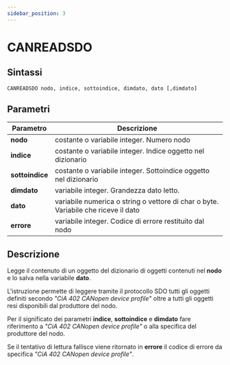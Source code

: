 ```yaml
---
sidebar_position: 3
---
```


# CANREADSDO

## Sintassi

  ```
CANREADSDO nodo, indice, sottoindice, dimdato, dato [,dimdato]
  ```

## Parametri
|Parametro                 | Descrizione                                                                           |                
|--------------------------|---------------------------------------------------------------------------------------|
| **nodo**                 | costante o variabile integer. Numero nodo                                             |        
| **indice**               | costante o variabile integer. Indice oggetto nel dizionario                           |        
| **sottoindice**          | costante o variabile integer. Sottoindice oggetto nel dizionario                      |        
| **dimdato**              | variabile integer. Grandezza dato letto.                                              |        
| **dato**                 | variabile numerica o string o vettore di char o byte. Variabile che riceve il dato    |        
| **errore**               | variabile integer. Codice di errore restituito dal nodo                               |        
 
## Descrizione
Legge il contenuto di un oggetto del dizionario di oggetti contenuti nel **nodo** e lo salva nella variabile **dato**. 

L'istruzione permette di leggere tramite il protocollo SDO tutti gli oggetti definiti secondo _"CiA 402 CANopen device profile"_ oltre a tutti gli oggetti resi disponibili dal produttore del nodo. 

Per il significato dei parametri **indice**, **sottoindice** e **dimdato** fare riferimento a _"CiA 402 CANopen device profile"_ o alla specifica del produttore del nodo.

Se il tentativo di lettura fallisce viene ritornato in **errore** il codice di errore da specifica _"CiA 402 CANopen device profile"_.